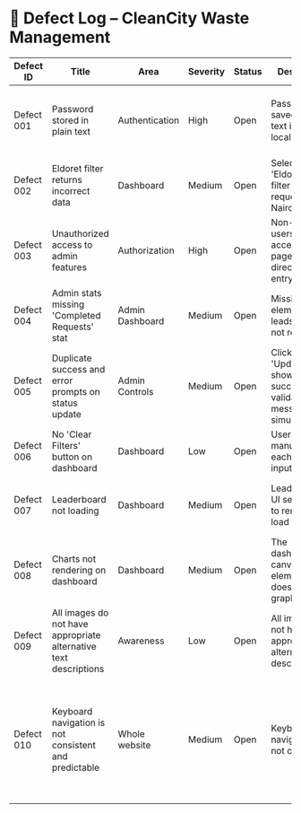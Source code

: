 # 🐞 Defect Log – CleanCity Waste Management

| Defect ID  | Title                                              | Area             | Severity | Status | Description                                                                                  | Steps to Reproduce                                                                                 | Expected Result                                      | Actual Result                                                    |
|------------|----------------------------------------------------|------------------|----------|--------|----------------------------------------------------------------------------------------------|------------------------------------------------------------------------------------------------------|------------------------------------------------------|-------------------------------------------------------------------|
| Defect 001 | Password stored in plain text                      | Authentication   | High     | Open   | Passwords are saved as plain text in localStorage                                            | Register or log in → Open DevTools > Application > LocalStorage > cleancity_users                 | Password should be encrypted or hashed               | Password is visible in plain text                                 |
| Defect 002 | Eldoret filter returns incorrect data              | Dashboard        | Medium   | Open   | Selecting 'Eldoret' in the filter displays requests from Nairobi                            | Go to Dashboard → Select 'Eldoret' in filter                                                       | Only Eldoret requests should appear                  | Nairobi requests appear                                            |
| Defect 003 | Unauthorized access to admin features              | Authorization    | High     | Open   | Non-admin users can access admin pages via direct URL entry                                 | Log in as normal user → Navigate to /admin manually                                                | Access should be denied or redirected                 | Admin dashboard loads                                              |
| Defect 004 | Admin stats missing 'Completed Requests' stat      | Admin Dashboard  | Medium   | Open   | Missing DOM element ID leads to stat not rendering                                           | Log in as admin → View stats section                                                               | Completed request stats should be visible            | No such stat is shown                                             |
| Defect 005 | Duplicate success and error prompts on status update| Admin Controls   | Medium   | Open   | Clicking 'Update' shows both success and validation messages simultaneously                  | Edit a request → Change status → Click Update                                                      | One success message should appear                    | Both success and error messages shown                              |
| Defect 006 | No 'Clear Filters' button on dashboard             | Dashboard        | Low      | Open   | Users must manually reset each filter input                                                  | Apply location + status filters → Look for clear button                                            | Button should reset all filters                      | No button exists; must manually reset filters                     |
| Defect 007 | Leaderboard not loading                            | Dashboard        | Medium   | Open   | Leaderboard UI section fails to render or load                                               | Login → Visit dashboard → Scroll to leaderboard section                                            | Leaderboard data should render                      | Leaderboard is not visible                                        |
| Defect 008 | Charts not rendering on dashboard                  | Dashboard        | Medium   | Open   | The dashboard canvas/chart element doesn't render graph content                              | Login → Visit dashboard → Check chart area                                                         | Charts should load with data                        | Chart section remains empty                                       |
| Defect 009  | All images do not have appropriate alternative text descriptions | Awareness |  Low  | Open   |  All images do not have appropriate alternative text descriptions  | Open your browser settings and disable images.| Images are disabled and are replaced with alt texts | Images are disabled but there are no alt texts |
| Defect 010 | Keyboard navigation is not consistent and predictable | Whole website | Medium | Open | Keyboard navigation is not consistent | Navigate the website using the "Tab" key | Navigation is consistent throughout the whole website | Navigation is not consistent. Tab navigation only works on the form, not the links and other interactive elements |
